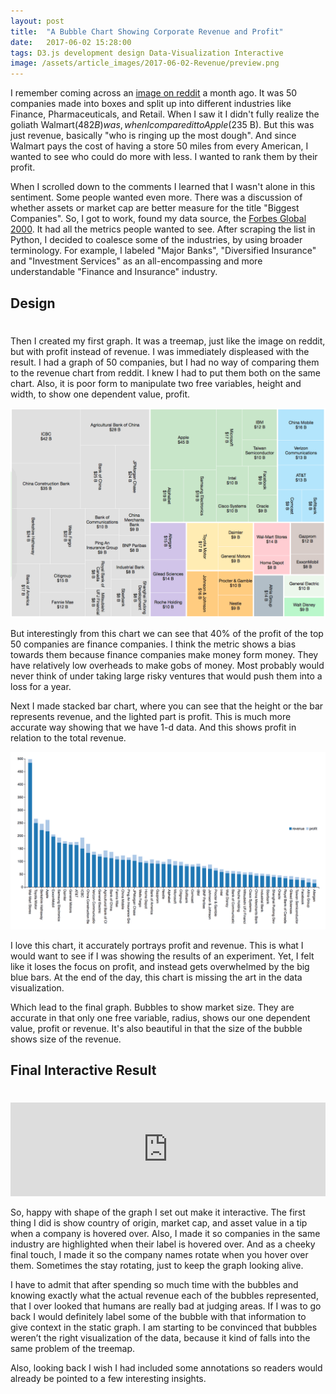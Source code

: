 ```yaml
---
layout: post
title:  "A Bubble Chart Showing Corporate Revenue and Profit"
date:   2017-06-02 15:28:00
tags: D3.js development design Data-Visualization Interactive
image: /assets/article_images/2017-06-02-Revenue/preview.png 
---
```


I remember coming across an [image on reddit](https://www.reddit.com/r/dataisbeautiful/comments/67c9tp/top_50_largest_corporations_by_revenue_oc/) a month ago. It was 50 companies made into boxes and split up into different industries like Finance, Pharmaceuticals, and Retail. When I saw it I didn&#39;t fully realize the goliath Walmart($482 B) was, when I compared it to Apple($235 B). But this was just revenue, basically &quot;who is ringing up the most dough&quot;. And since Walmart pays the cost of having a store 50 miles from every American, I wanted to see who could do more with less. I wanted to rank them by their profit.

When I scrolled down to the comments I learned that I wasn&#39;t alone in this sentiment. Some people wanted even more. There was a discussion of whether assets or market cap are better measure for the title &quot;Biggest Companies&quot;. So, I got to work, found my data source, the [Forbes Global 2000](https://www.forbes.com/global2000/list/). It had all the metrics people wanted to see. After scraping the list in Python, I decided to coalesce some of the industries, by using broader terminology. For example, I labeled&nbsp;&quot;Major Banks&quot;, &quot;Diversified Insurance&quot; and &quot;Investment Services&quot; as an all-encompassing and&nbsp;more understandable &quot;Finance and Insurance&quot; industry.

## Design
#
Then I created my first graph. It was a treemap, just like the image on reddit, but with profit instead of revenue. I was immediately displeased with the result. I had a graph of 50 companies, but I had no way of comparing them to the revenue chart from reddit. I knew I had to put them both on the same chart. Also, it is poor form to manipulate two free variables, height and width, to show one dependent value, profit.

![Top 50 Companies by Profit, shown with a D3 Treemap](/assets/article_images/2017-06-02-Revenue/profits-tree.png "Top 50 Companies by Profit, shown with a D3 Treemap")

But interestingly from this chart we can see that 40% of the profit of the top 50 companies are finance companies. I think the metric shows a bias towards them because finance companies make money form money. They have relatively low overheads to make gobs of money. Most probably would never think of under taking large risky ventures that would push them into a loss for a year.

Next I made stacked bar chart, where you can see that the height or the bar represents revenue, and the lighted part is profit. This is much more accurate way showing that we have 1-d data. And this shows profit in relation to the total revenue.

![Top 50 Companies by Profit, shown as a stacked bar chart](/assets/article_images/2017-06-02-Revenue/profits-stacked.png "Top 50 Companies by Profit, shown as a stacked bar chart")

I love this chart, it accurately portrays profit and revenue. This is what I would want to see if I was showing the results of an experiment. Yet, I felt like it loses the focus on profit, and instead gets overwhelmed by the big blue bars. At the end of the day, this chart is missing the art in the data visualization.

Which lead to the final graph. Bubbles to show market size. They are accurate in that only one free variable, radius, shows our one dependent value, profit or revenue. It&#39;s also beautiful in that the size of the bubble shows size of the revenue.

## Final Interactive Result
#
<iframe scrolling='no' title='Top 100 Companies in 2017 Forbes Global 2000 shown in D3 Bubble' frameborder='no' allowtransparency='true' allowfullscreen='true' style='width: 100%;height:auto;' src="http://ishtyaqhabib.com/Top100Companies/"></iframe>

So, happy with shape of the graph I set out make it interactive. The first thing I did is show country of origin, market cap, and asset value in a tip when a company is hovered over. Also, I made it so companies in the same industry are highlighted when their label is hovered over. And as a cheeky final touch, I made it so the company names rotate when you hover over them. Sometimes the stay rotating, just to keep the graph looking alive.

I have to admit that after spending so much time with the bubbles and knowing exactly what the actual revenue each of the bubbles represented, that I over looked that humans are really bad at judging areas. If I was to go back I would definitely label some of the bubble with that information to give context in the static graph. I am starting to be convinced that bubbles weren&rsquo;t the right visualization of the data, because it kind of falls into the same problem of the treemap.

Also, looking back I wish I had included some annotations so readers would already be pointed to a few interesting insights.